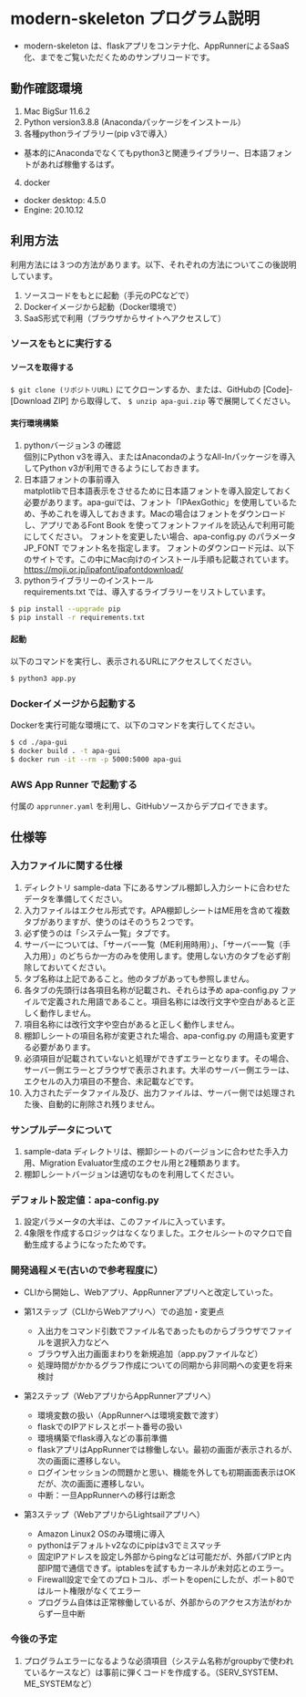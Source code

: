 # modern-skeleton プログラム説明

* modern-skeleton は、flaskアプリをコンテナ化、AppRunnerによるSaaS化、までをご覧いただくためのサンプリコードです。

## 動作確認環境

1. Mac BigSur 11.6.2
2. Python version3.8.8 (Anacondaパッケージをインストール）
3. 各種pythonライブラリー(pip v3で導入）
  - 基本的にAnacondaでなくてもpython3と関連ライブラリー、日本語フォントがあれば稼働するはず。
4. docker
  - docker desktop: 4.5.0
  - Engine: 20.10.12

## 利用方法
利用方法には３つの方法があります。以下、それぞれの方法についてこの後説明しています。
1. ソースコードをもとに起動（手元のPCなどで）
2. Dockerイメージから起動（Docker環境で）
3. SaaS形式で利用（ブラウザからサイトへアクセスして）

### ソースをもとに実行する

#### ソースを取得する

`$ git clone (リポジトリURL)` にてクローンするか、または、GitHubの [Code]-[Download ZIP] から取得して、
`$ unzip apa-gui.zip` 等で展開してください。

#### 実行環境構築

1. pythonバージョン3 の確認  
  個別にPython v3を導入、またはAnacondaのようなAll-Inパッケージを導入してPython v3が利用できるようにしておきます。
2. 日本語フォントの事前導入  
  matplotlibで日本語表示をさせるために日本語フォントを導入設定しておく必要があります。apa-guiでは、フォント「IPAexGothic」を使用しているため、予めこれを導入しておきます。Macの場合はフォントをダウンロードし、アプリであるFont Book を使ってフォントファイルを読込んで利用可能にしてください。
  フォントを変更したい場合、apa-config.py のパラメータ JP_FONT でフォント名を指定します。
  フォントのダウンロード元は、以下のサイトです。この中にMac向けのインストール手順も記載されています。
  https://moji.or.jp/ipafont/ipafontdownload/
3. pythonライブラリーのインストール  
  requirements.txt では、導入するライブラリーをリストしています。
```sh
$ pip install --upgrade pip
$ pip install -r requirements.txt
```

#### 起動

以下のコマンドを実行し、表示されるURLにアクセスしてください。

```sh
$ python3 app.py
```

### Dockerイメージから起動する

Dockerを実行可能な環境にて、以下のコマンドを実行してください。

```sh
$ cd ./apa-gui
$ docker build . -t apa-gui
$ docker run -it --rm -p 5000:5000 apa-gui
```

### AWS App Runner で起動する

付属の `apprunner.yaml` を利用し、GitHubソースからデプロイできます。


## 仕様等

### 入力ファイルに関する仕様

1. ディレクトリ sample-data 下にあるサンプル棚卸し入力シートに合わせたデータを準備してください。
2. 入力ファイルはエクセル形式です。APA棚卸しシートはME用を含めて複数タブがありますが、使うのはそのうち２つです。
3. 必ず使うのは「システム一覧」タブです。
4. サーバーについては、「サーバー一覧（ME利用時用）」、「サーバー一覧（手入力用）」のどちらか一方のみを使用します。使用しない方のタブを必ず削除しておいてください。
5. タブ名称は上記であること。他のタブがあっても参照しません。
6. 各タブの先頭行は各項目名称が記載され、それらは予め apa-config.py ファイルで定義された用語であること。項目名称には改行文字や空白があると正しく動作しません。
7. 項目名称には改行文字や空白があると正しく動作しません。
8. 棚卸しシートの項目名称が変更された場合、apa-config.py の用語も変更する必要があります。
9. 必須項目が記載されていないと処理ができずエラーとなります。その場合、サーバー側エラーとブラウザで表示されます。大半のサーバー側エラーは、エクセルの入力項目の不整合、未記載などです。
10. 入力されたデータファイル及び、出力ファイルは、サーバー側では処理された後、自動的に削除され残りません。

### サンプルデータについて

1. sample-data ディレクトリは、棚卸シートのバージョンに合わせた手入力用、Migration Evaluator生成のエクセル用と2種類あります。
2. 棚卸しシートバージョンは適切なものを利用してください。

### デフォルト設定値：apa-config.py

1. 設定パラメータの大半は、このファイルに入っています。
2. 4象限を作成するロジックはなくなりました。エクセルシートのマクロで自動生成するようになったためです。

### 開発過程メモ(古いので参考程度に）

- CLIから開始し、Webアプリ、AppRunnerアプリへと改定していった。

- 第1ステップ（CLIからWebアプリへ）での追加・変更点
    - 入出力をコマンド引数でファイル名であったものからブラウザでファイルを選択入力などへ
    - ブラウザ入出力画面まわりを新規追加（app.pyファイルなど）
    - 処理時間がかかるグラフ作成についての同期から非同期への変更を将来検討

- 第2ステップ（WebアプリからAppRunnerアプリへ）
    - 環境変数の扱い（AppRunnerへは環境変数で渡す）
    - flaskでのIPアドレスとポート番号の扱い
    - 環境構築でflask導入などの事前準備
    - flaskアプリはAppRunnerでは稼働しない。最初の画面が表示されるが、次の画面に遷移しない。
    - ログインセッションの問題かと思い、機能を外しても初期画面表示はOKだが、次の画面に遷移しない。
    - 中断：一旦AppRunnerへの移行は断念
    
- 第3ステップ（WebアプリからLightsailアプリへ）
    - Amazon Linux2 OSのみ環境に導入
    - pythonはデフォルトv2なのにpipはv3でミスマッチ
    - 固定IPアドレスを設定し外部からpingなどは可能だが、外部パブIPと内部IP間で通信できず。iptablesを試すもカーネルが未対応とのエラー。
    - Firewall設定で全てのプロトコル、ポートをopenにしたが、ポート80ではルート権限がなくてエラー
    - プログラム自体は正常稼働しているが、外部からのアクセス方法がわからず一旦中断

### 今後の予定

1. プログラムエラーになるような必須項目（システム名称がgroupbyで使われているケースなど）は事前に弾くコードを作成する。（SERV_SYSTEM、ME_SYSTEMなど） 


